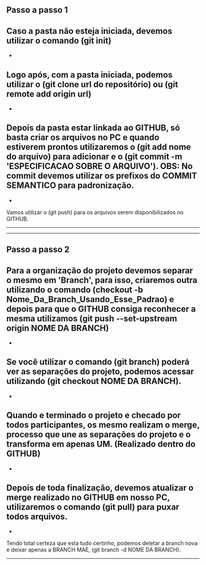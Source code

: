 Passo a passo 1
-------------------------------------------------------------------------------------------------------
Caso a pasta não esteja iniciada, devemos utilizar o comando (git init)
-
-
Logo após, com a pasta iniciada, podemos utilizar o (git clone url do repositório) ou 
(git remote add origin url)
-
-
Depois da pasta estar linkada ao GITHUB, só basta criar os arquivos no PC e quando estiverem prontos
utilizaremos o (git add nome do arquivo) para adicionar e o (git commit -m 'ESPECIFICACAO SOBRE O ARQUIVO'). OBS: No commit devemos utilizar os prefixos do COMMIT SEMANTICO para padronização.
-
-
Vamos utilizar o (git push) para os arquivos serem disponibilizados no GITHUB.

-------------------------------------------------------------------------------------------------------
-------------------------------------------------------------------------------------------------------

Passo a passo 2
-------------------------------------------------------------------------------------------------------
Para a organização do projeto devemos separar o mesmo em 'Branch', para isso, criaremos outra utilizando o comando (checkout -b Nome_Da_Branch_Usando_Esse_Padrao) e depois para que o GITHUB consiga reconhecer a mesma utilizamos (git push --set-upstream origin NOME DA BRANCH)
-
-
Se você utilizar o comando (git branch) poderá ver as separações do projeto, podemos acessar utilizando (git checkout NOME DA BRANCH).
-
-
Quando e terminado o projeto e checado por todos participantes, os mesmo realizam o merge, processo que une as separações do projeto e o transforma em apenas UM. (Realizado dentro do GITHUB)
-
-
Depois de toda finalização, devemos atualizar o merge realizado no GITHUB em nosso PC, utilizaremos o comando (git pull) para puxar todos arquivos.
-
-
Tendo total certeza que esta tudo certinho, podemos deletar a branch nova e deixar apenas a BRANCH MAE, (git branch -d NOME DA BRANCH).

-------------------------------------------------------------------------------------------------------